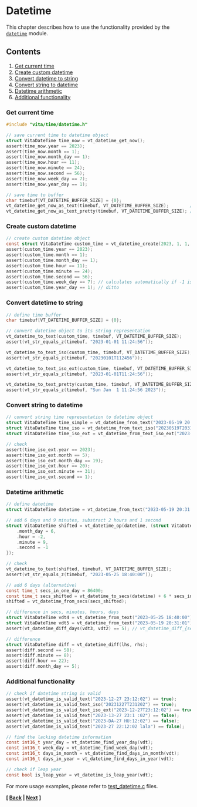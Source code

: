 # Datetime
This chapter describes how to use the functionality provided by the [`datetime`](../../inc/vita/time/datetime.h) module.

## Contents
1. [Get current time](page6.md#get-current-time)
2. [Create custom datetime](page6.md#create-custom-datetime)
3. [Convert datetime to string](page6.md#convert-datetime-to-string)
4. [Convert string to datetime](page6.md#convert-string-to-datetime)
5. [Datetime arithmetic](page6.md#datetime-arithmetic)
6. [Additional functionality](page6.md#additional-functionality)

### Get current time

```c
#include "vita/time/datetime.h"

// save current time to datetime object
struct VitaDateTime time_now = vt_datetime_get_now();
assert(time_now.year == 2023);
assert(time_now.month == 1);
assert(time_now.month_day == 1);
assert(time_now.hour == 11);
assert(time_now.minute == 24);
assert(time_now.second == 56);
assert(time_now.week_day == 7);
assert(time_now.year_day == 1);

// save time to buffer
char timebuf[VT_DATETIME_BUFFER_SIZE] = {0};
vt_datetime_get_now_as_text(timebuf, VT_DATETIME_BUFFER_SIZE);        // "2023-06-30 12:11:27"
vt_datetime_get_now_as_text_pretty(timebuf, VT_DATETIME_BUFFER_SIZE); // "Fri Jun 30 12:11:27 2023"
```

### Create custom datetime

```c
// create custom datetime object
const struct VitaDateTime custom_time = vt_datetime_create(2023, 1, 1, 11, 24, 56, -1, -1);
assert(custom_time.year == 2023);
assert(custom_time.month == 1);
assert(custom_time.month_day == 1);
assert(custom_time.hour == 11);
assert(custom_time.minute == 24);
assert(custom_time.second == 56);
assert(custom_time.week_day == 7); // calculates automatically if -1 is speicified
assert(custom_time.year_day == 1); // ditto
```

### Convert datetime to string

```c
// define time buffer
char timebuf[VT_DATETIME_BUFFER_SIZE] = {0};

// convert datetime object to its string representation
vt_datetime_to_text(custom_time, timebuf, VT_DATETIME_BUFFER_SIZE);
assert(vt_str_equals_z(timebuf, "2023-01-01 11:24:56"));

vt_datetime_to_text_iso(custom_time, timebuf, VT_DATETIME_BUFFER_SIZE);
assert(vt_str_equals_z(timebuf, "20230101T112456"));

vt_datetime_to_text_iso_ext(custom_time, timebuf, VT_DATETIME_BUFFER_SIZE);
assert(vt_str_equals_z(timebuf, "2023-01-01T11:24:56"));

vt_datetime_to_text_pretty(custom_time, timebuf, VT_DATETIME_BUFFER_SIZE);
assert(vt_str_equals_z(timebuf, "Sun Jan  1 11:24:56 2023"));
```

### Convert string to datetime

```c
// convert string time representation to datetime object
struct VitaDateTime time_simple = vt_datetime_from_text("2023-05-19 20:31:01");
struct VitaDateTime time_iso = vt_datetime_from_text_iso("20230519T203101");
struct VitaDateTime time_iso_ext = vt_datetime_from_text_iso_ext("2023-05-19T20:31:01");

// check
assert(time_iso_ext.year == 2023);
assert(time_iso_ext.month == 5);
assert(time_iso_ext.month_day == 19);
assert(time_iso_ext.hour == 20);
assert(time_iso_ext.minute == 31);
assert(time_iso_ext.second == 1);
```

### Datetime arithmetic

```c
// define datetime
struct VitaDateTime datetime = vt_datetime_from_text("2023-05-19 20:31:01");

// add 6 days and 9 minutes, substract 2 hours and 1 second
struct VitaDateTime shifted = vt_datetime_op(datetime, (struct VitaDateTime) { 
    .month_day = 6, 
    .hour = -2, 
    .minute = 9, 
    .second = -1 
});

// check
vt_datetime_to_text(shifted, timebuf, VT_DATETIME_BUFFER_SIZE);
assert(vt_str_equals_z(timebuf, "2023-05-25 18:40:00"));

// add 6 days (alternative)
const time_t secs_in_one_day = 86400;
const time_t secs_shifted = vt_datetime_to_secs(datetime) + 6 * secs_in_one_day;
shifted = vt_datetime_from_secs(secs_shifted);

// difference in secs, minutes, hours, days
struct VitaDateTime vdt4 = vt_datetime_from_text("2023-05-25 18:40:00");
struct VitaDateTime vdt5 = vt_datetime_from_text("2023-05-19 20:31:01");
assert(vt_datetime_diff_days(vdt3, vdt2) == 5); // vt_datetime_diff_{secs, hours, minutes, days}(lhs, rhs)

// difference
struct VitaDateTime diff = vt_datetime_diff(lhs, rhs);
assert(diff.second == 58);
assert(diff.minute == 8);
assert(diff.hour == 22);
assert(diff.month_day == 5);
```

### Additional functionality

```c
// check if datetime string is valid
assert(vt_datetime_is_valid_text("2023-12-27 23:12:02") == true);
assert(vt_datetime_is_valid_text_iso("20231227T231202") == true);
assert(vt_datetime_is_valid_text_iso_ext("2023-12-27T23:12:02") == true);
assert(vt_datetime_is_valid_text("2023-13-27 23:1 :02") == false);
assert(vt_datetime_is_valid_text("2023-DA-27 HU:12:02") == false);
assert(vt_datetime_is_valid_text("2023-27 22:12:02 lala") == false);

// find the lacking datetime information
const int16_t year_day = vt_datetime_find_year_day(vdt);
const int16_t week_day = vt_datetime_find_week_day(vdt);
const int16_t days_in_month = vt_datetime_find_days_in_month(vdt);
const int16_t days_in_year = vt_datetime_find_days_in_year(vdt);

// check if leap year
const bool is_leap_year = vt_datetime_is_leap_year(vdt);
```

For more usage examples, please refer to [test_datetime.c](../../tests/src/test_datetime.c) files.

**[ [Back](page5.md) | [Next](page7.md) ]**
